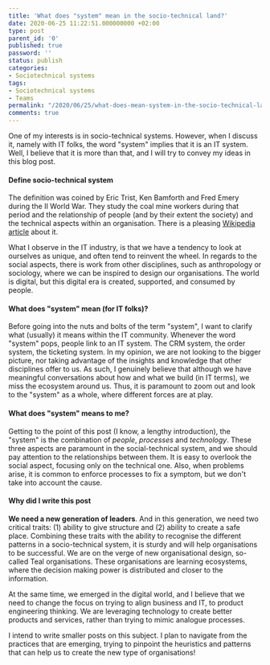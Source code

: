 ```yaml
---
title: 'What does "system" mean in the socio-technical land?'
date: 2020-06-25 11:22:51.000000000 +02:00
type: post
parent_id: '0'
published: true
password: ''
status: publish
categories:
- Sociotechnical systems
tags:
- Sociotechnical systems
- Teams
permalink: "/2020/06/25/what-does-mean-system-in-the-socio-technical-land/"
comments: true
---
```


One of my interests is in socio-technical systems. However, when I discuss it, namely with IT folks, the word "system" implies that it is an IT system. Well, I believe that it is more than that, and I will try to convey my ideas in this blog post.

#### Define socio-technical system

The definition was coined by Eric Trist, Ken Bamforth and Fred Emery during the II World War. They study the coal mine workers during that period and the relationship of people (and by their extent the society) and the technical aspects within an organisation. There is a pleasing [Wikipedia article](https://en.wikipedia.org/wiki/Sociotechnical_system) about it.

What I observe in the IT industry, is that we have a tendency to look at ourselves as unique, and often tend to reinvent the wheel. In regards to the social aspects, there is work from other disciplines, such as anthropology or sociology, where we can be inspired to design our organisations. The world is digital, but this digital era is created, supported, and consumed by people.

#### What does "system" mean (for IT folks)?

Before going into the nuts and bolts of the term "system", I want to clarify what (usually) it means within the IT community. Whenever the word "system" pops, people link to an IT system. The CRM system, the order system, the ticketing system. In my opinion, we are not looking to the bigger picture, nor taking advantage of the insights and knowledge that other disciplines offer to us. As such, I genuinely believe that although we have meaningful conversations about how and what we build (in IT terms), we miss the ecosystem around us. Thus, it is paramount to zoom out and look to the "system" as a whole, where different forces are at play.

#### What does "system" means to me?

Getting to the point of this post (I know, a lengthy introduction), the "system" is the combination of *people*, *processes* and *technology*. These three aspects are paramount in the social-technical system, and we should pay attention to the relationships between them. It is easy to overlook the social aspect, focusing only on the technical one. Also, when problems arise, it is common to enforce processes to fix a symptom, but we don't take into account the cause.

#### Why did I write this post

**We need a new generation of leaders**. And in this generation, we need two critical traits: (1) ability to give structure and (2) ability to create a safe place. Combining these traits with the ability to recognise the different patterns in a socio-technical system, it is sturdy and will help organisations to be successful. We are on the verge of new organisational design, so-called Teal organisations. These organisations are learning ecosystems, where the decision making power is distributed and closer to the information. 

At the same time, we emerged in the digital world, and I believe that we need to change the focus on trying to align business and IT, to product engineering thinking. We are leveraging technology to create better products and services, rather than trying to mimic analogue processes. 

I intend to write smaller posts on this subject. I plan to navigate from the practices that are emerging, trying to pinpoint the heuristics and patterns that can help us to create the new type of organisations!